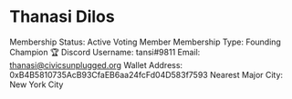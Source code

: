 # Thanasi Dilos

Membership Status: Active Voting Member
Membership Type: Founding Champion 🏆 
Discord Username: tansi#9811
Email: thanasi@civicsunplugged.org
Wallet Address: 0xB4B5810735AcB93CfaEB6aa24fcFd04D583f7593
Nearest Major City: New York City